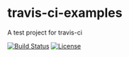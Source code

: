 # travis-ci-examples
A test project for travis-ci

[![Build Status](https://travis-ci.org/subchen/travis-ci-examples.svg?branch=master)](https://travis-ci.org/subchen/travis-ci-examples)
[![License](http://img.shields.io/badge/License-Apache_2-red.svg?style=flat)](http://www.apache.org/licenses/LICENSE-2.0)
